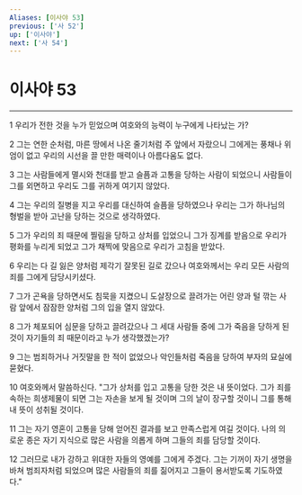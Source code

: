 ```yaml
---
Aliases: [이사야 53]
previous: ['사 52']
up: ['이사야']
next: ['사 54']
---
```

# 이사야 53

***


1 우리가 전한 것을 누가 믿었으며 여호와의 능력이 누구에게 나타났는 가? 

2 그는 연한 순처럼, 마른 땅에서 나온 줄기처럼 주 앞에서 자랐으니 그에게는 풍채나 위엄이 없고 우리의 시선을 끌 만한 매력이나 아름다움도 없다. 

3 그는 사람들에게 멸시와 천대를 받고 슬픔과 고통을 당하는 사람이 되었으니 사람들이 그를 외면하고 우리도 그를 귀하게 여기지 않았다. 

4 그는 우리의 질병을 지고 우리를 대신하여 슬픔을 당하였으나 우리는 그가 하나님의 형벌을 받아 고난을 당하는 것으로 생각하였다. 

5 그가 우리의 죄 때문에 찔림을 당하고 상처를 입었으니 그가 징계를 받음으로 우리가 평화를 누리게 되었고 그가 채찍에 맞음으로 우리가 고침을 받았다. 

6 우리는 다 길 잃은 양처럼 제각기 잘못된 길로 갔으나 여호와께서는 우리 모든 사람의 죄를 그에게 담당시키셨다. 

7 그가 곤욕을 당하면서도 침묵을 지켰으니 도살장으로 끌려가는 어린 양과 털 깎는 사람 앞에서 잠잠한 양처럼 그의 입을 열지 않았다. 

8 그가 체포되어 심문을 당하고 끌려갔으나 그 세대 사람들 중에 그가 죽음을 당하게 된 것이 자기들의 죄 때문이라고 누가 생각했겠는가? 

9 그는 범죄하거나 거짓말을 한 적이 없었으나 악인들처럼 죽음을 당하여 부자의 묘실에 묻혔다. 

10 여호와께서 말씀하신다. "그가 상처를 입고 고통을 당한 것은 내 뜻이었다. 그가 죄를 속하는 희생제물이 되면 그는 자손을 보게 될 것이며 그의 날이 장구할 것이니 그를 통해 내 뜻이 성취될 것이다. 

11 그는 자기 영혼이 고통을 당해 얻어진 결과를 보고 만족스럽게 여길 것이다. 나의 의로운 종은 자기 지식으로 많은 사람을 의롭게 하며 그들의 죄를 담당할 것이다. 

12 그러므로 내가 강하고 위대한 자들의 영예를 그에게 주겠다. 그는 기꺼이 자기 생명을 바쳐 범죄자처럼 되었으며 많은 사람들의 죄를 짊어지고 그들이 용서받도록 기도하였다."
